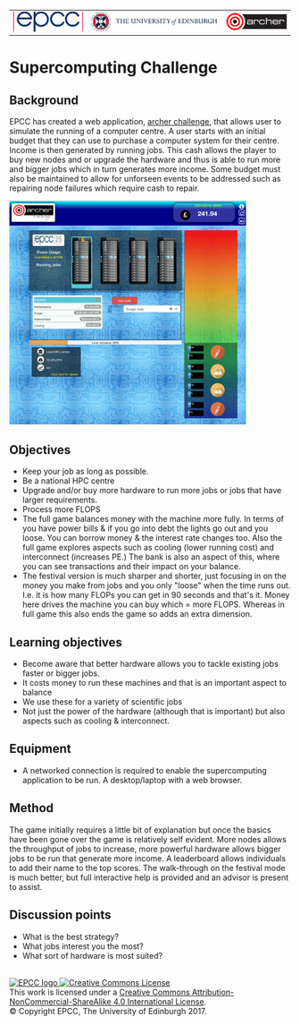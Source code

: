 <!-- Begin Header -->
<table width="100%" border="0" cellpadding="0" cellspacing="0">
<tr>
<td markdown="span">
<img src="https://github.com/EPCCed/Activities/blob/master/imgs/EPCC_logo.png" alt="EPCC logo">
</td>
<td markdown="span">
<img src="https://github.com/EPCCed/Activities/blob/master/imgs/UoE_logo.png" alt="University of Edinburgh logo">
</td>
<td markdown="span">
<img src="https://github.com/EPCCed/Activities/blob/master/imgs/archer.png" alt="ARCHER logo">
</td>
</tr>
</table>
<!-- End Header -->

# Supercomputing Challenge

## Background

EPCC has created a web
application,
[archer&nbsp;challenge](https://archer-webapps.epcc.ed.ac.uk/challenge),
that allows user to simulate the running of a computer centre.  A user
starts with an initial budget that they can use to purchase a computer
system for their centre.  Income is then generated by running
jobs. This cash allows the player to buy new nodes and or upgrade the
hardware and thus is able to run more and bigger jobs which in turn
generates more income. Some budget must also be maintained to allow
for unforseen events to be addressed such as repairing node failures
which require cash to repair.

![Supercomputing App in operation.](imgs/SuperComputingApp.png)

## Objectives

* Keep your job as long as possible.
* Be a national HPC centre
* Upgrade and/or buy more hardware to run more jobs or jobs that have
  larger requirements.
* Process more FLOPS
* The full game balances money with the machine more fully. In terms of you have power bills & if you go into debt the lights go out and you loose. You can borrow money & the interest rate changes too. Also the full game explores aspects such as cooling (lower running cost) and interconnect (increases PE.) The bank is also an aspect of this, where you can see transactions and their impact on your balance.
* The festival version is much sharper and shorter, just focusing in on the money you make from jobs and you only "loose" when the time runs out. I.e. it is how many FLOPs you can get in 90 seconds and that's it. Money here drives the machine you can buy which = more FLOPS. Whereas in full game this also ends the game so adds an extra dimension.

## Learning objectives

* Become aware that better hardware allows you to tackle existing jobs
  faster or bigger jobs.
* It costs money to run these machines and that is an important aspect to balance
* We use these for a variety of scientific jobs
* Not just the power of the hardware (although that is important) but also aspects such as cooling & interconnect.

## Equipment

* A networked connection is required to enable the supercomputing
  application to be run. A desktop/laptop with a web browser.

## Method

The game initially requires a little bit of explanation but once
the basics have been gone over the game is relatively self evident. More
nodes allows the throughput of jobs to increase, more powerful hardware
allows bigger jobs to be run that generate more income. A leaderboard
allows individuals to add their name to the top scores. The walk-through on the festival mode is much better, but full interactive help is provided and an advisor is present to assist.

## Discussion points

* What is the best strategy?
* What jobs interest you the most?
* What sort of hardware is most suited?

<!-- Licensing and copyright stuff below -->
<br>
<a href="http://www.epcc.ed.ac.uk">
<img alt="EPCC logo" src="https://www.epcc.ed.ac.uk/sites/all/themes/epcc/images/epcc-logo.png" height="31"/>
</a>
<a rel="license" href="http://creativecommons.org/licenses/by-nc-sa/4.0/">
<img alt="Creative Commons License" style="border-width:0"
     src="https://i.creativecommons.org/l/by-nc-sa/4.0/88x31.png" />
</a><br />
This work is licensed under a <a rel="license" href="http://creativecommons.org/licenses/by-nc-sa/4.0/">
Creative Commons Attribution-NonCommercial-ShareAlike 4.0 International License</a>.<br/>
&copy; Copyright EPCC, The University of Edinburgh 2017.

